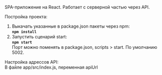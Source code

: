 SPA-приложение на React.
Работает с серверной частью через API.

Постройка проекта:
1) Выкачать указанные в package.json пакеты через npm:
    <br/>
    <b>```npm install```</b>
2) Запустить сценарий start:
    <br/>
    <b>```npm start```</b>
    <br/>
    Порт можно поменять в package.json, scripts > start. По умолчанию 5002.

Настройка адрессов API:
    <br/>
    В файле app/src/index.js, переменная apiUrl
